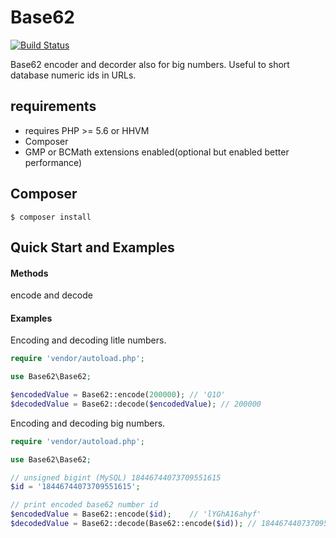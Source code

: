 # Base62

[![Build Status](https://travis-ci.org/SiroDiaz/Base62.svg?branch=master)](https://travis-ci.org/SiroDiaz/Base62)

Base62 encoder and decorder also for big numbers. Useful to short database numeric ids in URLs.

## requirements

* requires PHP >= 5.6 or HHVM
* Composer
* GMP or BCMath extensions enabled(optional but enabled better performance)

## Composer

	$ composer install

## Quick Start and Examples

#### Methods

encode and decode

#### Examples

Encoding and decoding litle numbers.

```php
require 'vendor/autoload.php';

use Base62\Base62;

$encodedValue = Base62::encode(200000);	// 'Q1O'
$decodedValue = Base62::decode($encodedValue); // 200000
```

Encoding and decoding big numbers.

```php
require 'vendor/autoload.php';

use Base62\Base62;

// unsigned bigint (MySQL) 18446744073709551615
$id = '18446744073709551615';

// print encoded base62 number id
$encodedValue = Base62::encode($id);	// 'lYGhA16ahyf'
$decodedValue = Base62::decode(Base62::encode($id)); // 18446744073709551615
```
